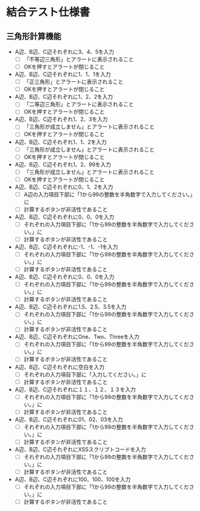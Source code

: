 # 結合テスト仕様書

## 三角形計算機能

- A辺、B辺、C辺それぞれに3、4、5を入力
  - [ ] 「不等辺三角形」とアラートに表示されること
  - [ ] OKを押すとアラートが閉じること
- A辺、B辺、C辺それぞれに1、1、1を入力
  - [ ] 「正三角形」とアラートに表示されること
  - [ ] OKを押すとアラートが閉じること
- A辺、B辺、C辺それぞれに1、2、2を入力
  - [ ] 「二等辺三角形」とアラートに表示されること
  - [ ] OKを押すとアラートが閉じること
- A辺、B辺、C辺それぞれ1、2、3を入力
  - [ ] 「三角形が成立しません」とアラートに表示されること
  - [ ] OKを押すとアラートが閉じること
- A辺、B辺、C辺それぞれ1、1、2を入力
  - [ ] 「三角形が成立しません」とアラートに表示されること
  - [ ] OKを押すとアラートが閉じること
- A辺、B辺、C辺それぞれ1、2、99を入力
  - [ ] 「三角形が成立しません」とアラートに表示されること
  - [ ] OKを押すとアラートが閉じること
- A辺、B辺、C辺それぞれに0、1、2を入力
  - [ ] A辺の入力項目下部に「1から99の整数を半角数字で入力してください。」に
  - [ ] 計算するボタンが非活性であること
- A辺、B辺、C辺それぞれに0、0、0を入力
  - [ ] それぞれの入力項目下部に「1から99の整数を半角数字で入力してください。」に
  - [ ] 計算するボタンが非活性であること
- A辺、B辺、C辺それぞれに-1、-1、-1を入力
  - [ ] それぞれの入力項目下部に「1から99の整数を半角数字で入力してください。」に
  - [ ] 計算するボタンが非活性であること
- A辺、B辺、C辺それぞれに0、0、0を入力
  - [ ] それぞれの入力項目下部に「1から99の整数を半角数字で入力してください。」に
  - [ ] 計算するボタンが非活性であること
- A辺、B辺、C辺それぞれに1.5、2.5、3.5を入力
  - [ ] それぞれの入力項目下部に「1から99の整数を半角数字で入力してください。」に
  - [ ] 計算するボタンが非活性であること
- A辺、B辺、C辺それぞれにOne、Two、Threeを入力
  - [ ] それぞれの入力項目下部に「1から99の整数を半角数字で入力してください。」に
  - [ ] 計算するボタンが非活性であること
- A辺、B辺、C辺それぞれに空白を入力
  - [ ] それぞれの入力項目下部に「入力してください。」に
  - [ ] 計算するボタンが非活性であること
- A辺、B辺、C辺それぞれに１１、１２、１３を入力
  - [ ] それぞれの入力項目下部に「1から99の整数を半角数字で入力してください。」に
  - [ ] 計算するボタンが非活性であること
- A辺、B辺、C辺それぞれに01、02、03を入力
  - [ ] それぞれの入力項目下部に「1から99の整数を半角数字で入力してください。」に
  - [ ] 計算するボタンが非活性であること
- A辺、B辺、C辺それぞれにXSSスクリプトコードを入力
  - [ ] それぞれの入力項目下部に「1から99の整数を半角数字で入力してください。」に
  - [ ] 計算するボタンが非活性であること
- A辺、B辺、C辺それぞれに100、100、100を入力
  - [ ] それぞれの入力項目下部に「1から99の整数を半角数字で入力してください。」に
  - [ ] 計算するボタンが非活性であること

